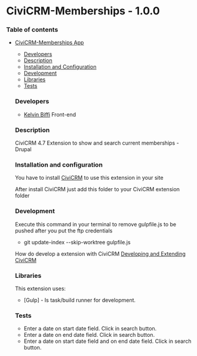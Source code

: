 # CiviCRM-Memberships - 1.0.0

### Table of contents
- [CiviCRM-Memberships App](#CiviCRM-Memberships-app)
    - [Developers](#developers)
    - [Description](#description)
    - [Installation and Configuration](#installation-and-configuration)
    - [Development](#development)
    - [Libraries](#libraries)
    - [Tests](#tests)

    ### Developers

    - [Kelvin Biffi](http://kelvinbiffi.github.io/) Front-end

    ### Description

    CiviCRM 4.7 Extension to show and search current memberships - Drupal

    ### Installation and configuration

    You have to install [CiviCRM](https://civicrm.org/download/list) to use this extension in your site

    After install CiviCRM just add this folder to your CiviCRM extension folder

    ### Development

    Execute this command in your terminal to remove  gulpfile.js to be pushed after you put the ftp credentials
    - git update-index --skip-worktree gulpfile.js

    How do develop a extension with CiviCRM [Developing and Extending CiviCRM](https://www.youtube.com/watch?v=jbaGAy2EJIs)

    ### Libraries

    This extension uses:

    * [Gulp] - Is task/build runner for development.

    ### Tests
    * Enter a date on start date field. Click in search button.
    * Enter a date on end date field. Click in search button.
    * Enter a date on start date field and on end date field. Click in search button.

